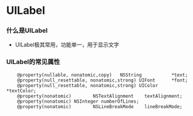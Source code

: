 # UILabel

### 什么是UILabel

* UILabel极其常用，功能单一，用于显示文字

### UILabel的常见属性
```objc
    @property(nullable, nonatomic,copy)   NSString           *text;
    @property(null_resettable, nonatomic,strong) UIFont      *font;            
    @property(null_resettable, nonatomic,strong) UIColor     *textColor;            
    @property(nonatomic)        NSTextAlignment    textAlignment;
    @property(nonatomic) NSInteger numberOfLines;
    @property(nonatomic)        NSLineBreakMode    lineBreakMode;
```